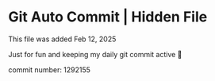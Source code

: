 # Git Auto Commit | Hidden File

This file was added Feb 12, 2025

Just for fun and keeping my daily git commit active 🤪

commit number: 1292155
